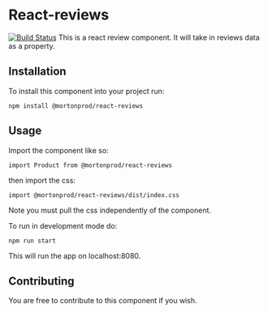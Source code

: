 # React-reviews
[![Build Status](https://travis-ci.org/mortonprod/react-reviews.svg?branch=master)](https://travis-ci.org/mortonprod/react-reviews)
This is a react review component. It will take in reviews data as a property.

## Installation
To install this component into your project run:

`npm install @mortonprod/react-reviews`


## Usage

Import the component like so:

`
import Product from @mortonprod/react-reviews
`


then import the css:


`
import @mortonprod/react-reviews/dist/index.css
` 

Note you must pull the css independently of the component. 


To run in development mode do:

`
npm run start
`

This will run the app on localhost:8080.

## Contributing

You are free to contribute to this component if you wish.
